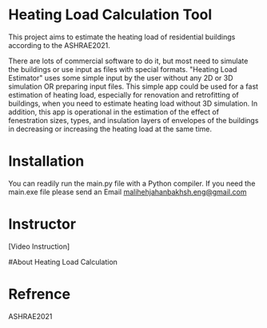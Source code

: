 # Heating Load Calculation Tool

This project aims to estimate the heating load of residential buildings according to the ASHRAE2021.

There are lots of commercial software to do it, but most need to simulate the buildings or use input as files with special formats.
"Heating Load Estimator" uses some simple input by the user without any 2D or 3D simulation OR preparing input files. This simple app could be used for a fast estimation of heating load, especially for renovation and retrofitting of buildings, when you need to estimate heating load without 3D simulation.
In addition, this app is operational in the estimation of the effect of fenestration sizes, types, and insulation layers of envelopes of the buildings in decreasing or increasing the heating load at the same time.

# Installation
You can readily run the main.py file with a Python compiler. If you need the main.exe file please send an Email malihehjahanbakhsh.eng@gmail.com

# Instructor
[Video Instruction] 

#About Heating Load Calculation

# Refrence
ASHRAE2021




